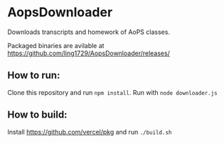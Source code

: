 # AopsDownloader

Downloads transcripts and homework of AoPS classes.

Packaged binaries are avilable at https://github.com/ling1729/AopsDownloader/releases/

## How to run:
Clone this repository and run `npm install`. Run with `node downloader.js`

## How to build:
Install https://github.com/vercel/pkg and run `./build.sh`
